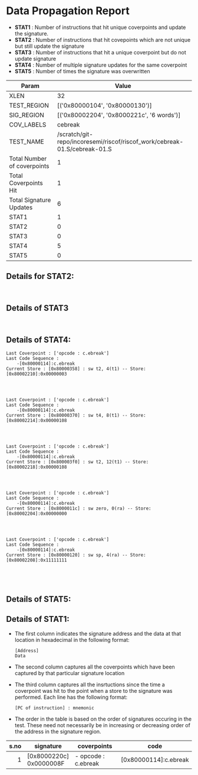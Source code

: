 
# Data Propagation Report

- **STAT1** : Number of instructions that hit unique coverpoints and update the signature.
- **STAT2** : Number of instructions that hit covepoints which are not unique but still update the signature
- **STAT3** : Number of instructions that hit a unique coverpoint but do not update signature
- **STAT4** : Number of multiple signature updates for the same coverpoint
- **STAT5** : Number of times the signature was overwritten

| Param                     | Value    |
|---------------------------|----------|
| XLEN                      | 32      |
| TEST_REGION               | [('0x80000104', '0x80000130')]      |
| SIG_REGION                | [('0x80002204', '0x8000221c', '6 words')]      |
| COV_LABELS                | cebreak      |
| TEST_NAME                 | /scratch/git-repo/incoresemi/riscof/riscof_work/cebreak-01.S/cebreak-01.S    |
| Total Number of coverpoints| 1     |
| Total Coverpoints Hit     | 1      |
| Total Signature Updates   | 6      |
| STAT1                     | 1      |
| STAT2                     | 0      |
| STAT3                     | 0     |
| STAT4                     | 5     |
| STAT5                     | 0     |

## Details for STAT2:

```


```

## Details of STAT3

```


```

## Details of STAT4:

```
Last Coverpoint : ['opcode : c.ebreak']
Last Code Sequence : 
	-[0x80000114]:c.ebreak
Current Store : [0x80000358] : sw t2, 4(t1) -- Store: [0x80002210]:0x00000003




Last Coverpoint : ['opcode : c.ebreak']
Last Code Sequence : 
	-[0x80000114]:c.ebreak
Current Store : [0x80000370] : sw t4, 8(t1) -- Store: [0x80002214]:0x00000108




Last Coverpoint : ['opcode : c.ebreak']
Last Code Sequence : 
	-[0x80000114]:c.ebreak
Current Store : [0x800003f0] : sw t2, 12(t1) -- Store: [0x80002218]:0x00000108




Last Coverpoint : ['opcode : c.ebreak']
Last Code Sequence : 
	-[0x80000114]:c.ebreak
Current Store : [0x8000011c] : sw zero, 0(ra) -- Store: [0x80002204]:0x00000000




Last Coverpoint : ['opcode : c.ebreak']
Last Code Sequence : 
	-[0x80000114]:c.ebreak
Current Store : [0x80000120] : sw sp, 4(ra) -- Store: [0x80002208]:0x11111111





```

## Details of STAT5:



## Details of STAT1:

- The first column indicates the signature address and the data at that location in hexadecimal in the following format: 
  ```
  [Address]
  Data
  ```

- The second column captures all the coverpoints which have been captured by that particular signature location

- The third column captures all the insrtuctions since the time a coverpoint was
  hit to the point when a store to the signature was performed. Each line has
  the following format:
  ```
  [PC of instruction] : mnemonic
  ```
- The order in the table is based on the order of signatures occuring in the
  test. These need not necessarily be in increasing or decreasing order of the
  address in the signature region.

|s.no|        signature         |      coverpoints       |           code           |
|---:|--------------------------|------------------------|--------------------------|
|   1|[0x8000220c]<br>0x0000008F|- opcode : c.ebreak<br> |[0x80000114]:c.ebreak<br> |

